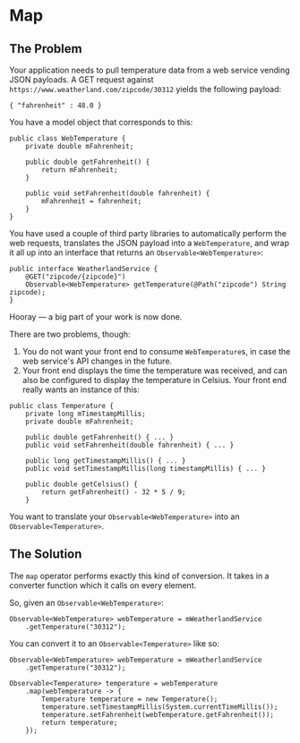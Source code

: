 # Map

## The Problem

Your application needs to pull temperature data from a web service vending JSON payloads.
A GET request against `https://www.weatherland.com/zipcode/30312` yields the following payload:

```
{ "fahrenheit" : 48.0 }
```

You have a model object that corresponds to this:

```
public class WebTemperature {
    private double mFahrenheit;

    public double getFahrenheit() {
        return mFahrenheit;
    }

    public void setFahrenheit(double fahrenheit) {
        mFahrenheit = fahrenheit;
    }
}
```

You have used a couple of third party libraries to automatically perform the web requests, translates the JSON payload into a `WebTemperature`, and wrap it all up into an interface that returns an `Observable<WebTemperature>`:

```
public interface WeatherlandService {
    @GET("zipcode/{zipcode}")
    Observable<WebTemperature> getTemperature(@Path("zipcode") String zipcode);
}
```


Hooray — a big part of your work is now done.

There are two problems, though:

1. You do not want your front end to consume `WebTemperature`s, in case the web service's API changes in the future.
2. Your front end displays the time the temperature was received, and can also be configured to display the temperature in Celsius. Your front end really wants an instance of this:

```
public class Temperature {
    private long mTimestampMillis;
    private double mFahrenheit;

    public double getFahrenheit() { ... }
    public void setFahrenheit(double fahrenheit) { ... }

    public long getTimestampMillis() { ... }
    public void setTimestampMillis(long timestampMillis) { ... }

    public double getCelsius() {
        return getFahrenheit() - 32 * 5 / 9;
    }
```

You want to translate your `Observable<WebTemperature>` into an `Observable<Temperature>`.

## The Solution

The `map` operator performs exactly this kind of conversion.
It takes in a converter function which it calls on every element.

So, given an `Observable<WebTemperature>`:

```
Observable<WebTemperature> webTemperature = mWeatherlandService
    .getTemperature("30312");
```

You can convert it to an `Observable<Temperature>` like so:

```
Observable<WebTemperature> webTemperature = mWeatherlandService
    .getTemperature("30312");

Observable<Temperature> temperature = webTemperature
    .map(webTemperature -> {
        Temperature temperature = new Temperature();
        temperature.setTimestampMillis(System.currentTimeMillis());
        temperature.setFahrenheit(webTemperature.getFahrenheit());
        return temperature;
    });
```

